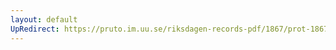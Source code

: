 ```yaml
---
layout: default
UpRedirect: https://pruto.im.uu.se/riksdagen-records-pdf/1867/prot-1867--ak--502/prot-1867--ak--502_004.pdf
---
```

